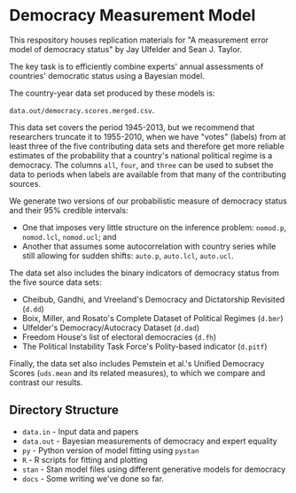 # Democracy Measurement Model

This respository houses replication materials for "A measurement error model of democracy status" by Jay Ulfelder and Sean J. Taylor.

The key task is to efficiently combine experts' annual assessments of countries' democratic status using a Bayesian model. 

The country-year data set produced by these models is:

`data.out/democracy.scores.merged.csv`.

This data set covers the period 1945-2013, but we recommend that researchers truncate it to 1955-2010, when we have "votes" (labels) from at least three of the five contributing data sets and therefore get more reliable estimates of the probability that a country's national political regime is a democracy. The columns `all`, `four`, and `three` can be used to subset the data to periods when labels are available from that many of the contributing sources.

We generate two versions of our probabilistic measure of democracy status and their 95% credible intervals:

* One that imposes very little structure on the inference problem: `nomod.p`, `nomod.lcl`, `nomod.ucl`; and
* Another that assumes some autocorrelation with country series while still allowing for sudden shifts: `auto.p`, `auto.lcl`, `auto.ucl`. 

The data set also includes the binary indicators of democracy status from the five source data sets:

* Cheibub, Gandhi, and Vreeland's Democracy and Dictatorship Revisited (`d.dd`)
* Boix, Miller, and Rosato's Complete Dataset of Political Regimes (`d.bmr`)
* Ulfelder's Democracy/Autocracy Dataset (`d.dad`)
* Freedom House's list of electoral democracies (`d.fh`)
* The Political Instability Task Force's Polity-based indicator (`d.pitf`)

Finally, the data set also includes Pemstein et al.'s Unified Democracy Scores (`uds.mean` and its related measures), to which we compare and contrast our results.

## Directory Structure

 * `data.in` - Input data and papers
 * `data.out` - Bayesian measurements of democracy and expert equality
 * `py` - Python version of model fitting using `pystan`
 * `R` - R scripts for fitting and plotting
 * `stan` - Stan model files using different generative models for democracy
 * `docs` - Some writing we've done so far.
